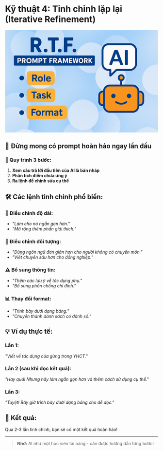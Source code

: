 # Kỹ thuật 4: Tinh chỉnh lặp lại (Iterative Refinement)

![RTF Foundation](../../images/chapter-3/3.1-rtf-foundation.jpg)

## 🔄 **Đừng mong có prompt hoàn hảo ngay lần đầu**

### 📝 **Quy trình 3 bước:**

1. **Xem câu trả lời đầu tiên của AI là bản nháp**
2. **Phân tích điểm chưa ưng ý**
3. **Ra lệnh để chỉnh sửa cụ thể**

## 🛠️ **Các lệnh tinh chỉnh phổ biến:**

### 📏 **Điều chỉnh độ dài:**
- *"Làm cho nó ngắn gọn hơn."*
- *"Mở rộng thêm phần giải thích."*

### 🎯 **Điều chỉnh đối tượng:**
- *"Dùng ngôn ngữ đơn giản hơn cho người không có chuyên môn."*
- *"Viết chuyên sâu hơn cho đồng nghiệp."*

### ⚠️ **Bổ sung thông tin:**
- *"Thêm các lưu ý về tác dụng phụ."*
- *"Bổ sung phần chống chỉ định."*

### 📊 **Thay đổi format:**
- *"Trình bày dưới dạng bảng."*
- *"Chuyển thành danh sách có đánh số."*

## 💡 **Ví dụ thực tế:**

### Lần 1:
*"Viết về tác dụng của gừng trong YHCT."*

### Lần 2 (sau khi đọc kết quả):
*"Hay quá! Nhưng hãy làm ngắn gọn hơn và thêm cách sử dụng cụ thể."*

### Lần 3:
*"Tuyệt! Bây giờ trình bày dưới dạng bảng cho dễ đọc."*

## 🎯 **Kết quả:**
Qua 2-3 lần tinh chỉnh, bạn sẽ có một kết quả hoàn hảo!

---

> **Nhớ:** AI như một học viên tài năng - cần được hướng dẫn từng bước!